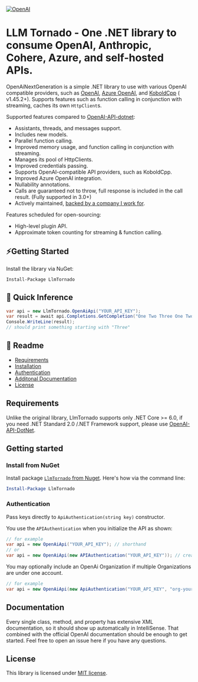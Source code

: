 [![OpenAI](https://badgen.net/nuget/v1/LlmTornado)](https://www.nuget.org/packages/LlmTornado/)

# LLM Tornado - One .NET library to consume OpenAI, Anthropic, Cohere, Azure, and self-hosted APIs.

OpenAiNextGeneration is a simple .NET library to use with various OpenAI compatible providers, such
as [OpenAI](https://platform.openai.com/docs/api-reference), [Azure OpenAI](https://azure.microsoft.com/en-us/products/ai-services/openai-service),
and [KoboldCpp](https://github.com/LostRuins/koboldcpp/releases) (
v1.45.2+). Supports features such as function calling in conjunction with streaming, caches its own `HttpClient`s.

Supported features compared to [OpenAI-API-dotnet](https://github.com/OkGoDoIt/OpenAI-API-dotnet):

- Assistants, threads, and messages support.
- Includes new models.
- Parallel function calling.
- Improved memory usage, and function calling in conjunction with streaming.
- Manages its pool of HttpClients.
- Improved credentials passing.
- Supports OpenAI-compatible API providers, such as KoboldCpp.
- Improved Azure OpenAI integration.
- Nullability annotations.
- Calls are guaranteed not to throw, full response is included in the call result. (Fully supported in 3.0+)
- Actively maintained, [backed by a company I work for](https://www.scio.cz/).

Features scheduled for open-sourcing:

- High-level plugin API.
- Approximate token counting for streaming & function calling.

## ⚡Getting Started

Install the library via NuGet:

```
Install-Package LlmTornado
```

## 🔮 Quick Inference

```csharp
var api = new LlmTornado.OpenAiApi("YOUR_API_KEY");
var result = await api.Completions.GetCompletion("One Two Three One Two");
Console.WriteLine(result);
// should print something starting with "Three"
```

## 📖 Readme

* [Requirements](#requirements)
* [Installation](#install-from-nuget)
* [Authentication](#authentication)
* [Additonal Documentation](#documentation)
* [License](#license)

## Requirements

Unlike the original library, LlmTornado supports only .NET Core >= 6.0, if you need .NET Standard 2.0 /.NET Framework
support, please use [OpenAI-API-DotNet](https://github.com/OkGoDoIt/OpenAI-API-dotnet).

## Getting started

### Install from NuGet

Install package [`LlmTornado` from Nuget](https://www.nuget.org/packages/LlmTornado/). Here's how via the command line:

```powershell
Install-Package LlmTornado
```

### Authentication

Pass keys directly to `ApiAuthentication(string key)` constructor.

You use the `APIAuthentication` when you initialize the API as shown:

```csharp
// for example
var api = new OpenAiApi("YOUR_API_KEY"); // shorthand
// or
var api = new OpenAiApi(new APIAuthentication("YOUR_API_KEY")); // create object manually
```

You may optionally include an OpenAi Organization if multiple Organizations are under one account.

```csharp
// for example
var api = new OpenAiApi(new ApiAuthentication("YOUR_API_KEY", "org-yourOrgHere"));
```

## Documentation

Every single class, method, and property has extensive XML documentation, so it should show up automatically in
IntelliSense. That combined with the official OpenAI documentation should be enough to get started. Feel free to open an
issue here if you have any questions.

## License

This library is licensed under [MIT license](https://github.com/lofcz/LlmTornado/blob/master/LICENSE).
